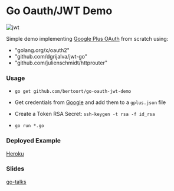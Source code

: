 # Go Oauth/JWT Demo

![jwt](https://jwt.io/img/pic_logo.svg)

Simple demo implementing [Google Plus OAuth](https://developers.google.com/identity/protocols/OAuth2) from scratch using:

- "golang.org/x/oauth2"
-	"github.com/dgrijalva/jwt-go"
- "github.com/julienschmidt/httprouter"

### Usage

- `go get github.com/bertoort/go-oauth-jwt-demo`

- Get credentials from [Google](https://console.developers.google.com/apis/library)
and add them to a `gplus.json` file

- Create a Token RSA Secret: `ssh-keygen -t rsa -f id_rsa`

- `go run *.go`

### Deployed Example

[Heroku](https://go-oauth-jwt.herokuapp.com/)

### Slides

[go-talks](http://go-talks.appspot.com/github.com/Berto/Go-OAuth-JWT-Demo/oauth-jwt.slide#1)
